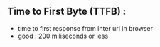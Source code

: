 ## Time to First Byte (TTFB) : 
* time to first response from inter url in browser
* good : 200 miliseconds or less
